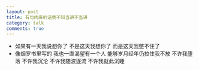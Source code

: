 ```yaml
---
layout: post
title: 有句肉麻的话我不知当讲不当讲
category: talk
comments: true
---
```


- 如果有一天我说想你了 不是这天我想你了 而是这天我憋不住了 ​​​​
-  像烟罗书里写的 我也一直渴望有一个人 能够岁月经年仍拉住我不放 不许我堕落 不许我沉沦 不许我随波逐流  不许我就此沉睡